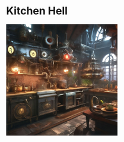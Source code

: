 # Kitchen Hell

<img src="./logo.jpg" alt="kitchen hell image" style="height: 300px; object-fit: contain;"/>